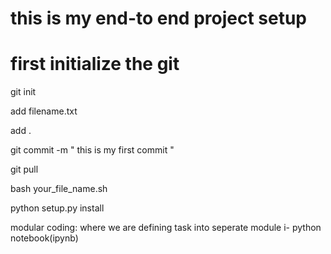 # this is my end-to end project setup

# first initialize the git

git init

add filename.txt

add .     

git commit -m " this is my first commit "

git pull

bash your_file_name.sh

python setup.py install

modular coding:
 where we are defining task into seperate module 
 i- python notebook(ipynb)